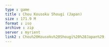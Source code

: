 ```yaml
---
type : game
title : Chou Kousoku Shougi (Japan)
size : 171.9 M
format : iso
archive : zip
server : myrient
link2 : Chou%20Kousoku%20Shougi%20%28Japan%29
---
```

